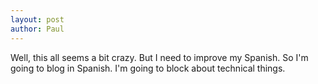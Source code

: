 ```yaml
---
layout: post
author: Paul
---
```

Well, this all seems a bit crazy. But I need to improve my Spanish.  So I'm going to blog in Spanish.  I'm going to block about technical things.
